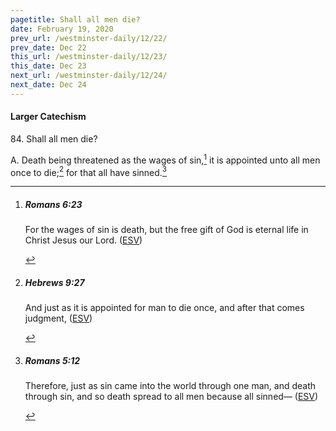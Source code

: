 ```yaml
---
pagetitle: Shall all men die?
date: February 19, 2020
prev_url: /westminster-daily/12/22/
prev_date: Dec 22
this_url: /westminster-daily/12/23/
this_date: Dec 23
next_url: /westminster-daily/12/24/
next_date: Dec 24
---
```


#### Larger Catechism

84\. Shall all men die?

A. Death being threatened as the wages of sin,[^fnref:wlc1] it is appointed unto all men once to die;[^fnref:wlc2] for that all have sinned.[^fnref:wlc3]


[^fnref:wlc1]: <div class="esv"><h5>Romans 6:23</h5> <div class="esv-text"><p id="p45006023.01-1">For the wages of sin is death, but the free gift of God is eternal life in Christ Jesus our Lord.  (<a href="http://www.esv.org" class="copyright">ESV</a>)</p> </div> </div>

[^fnref:wlc2]: <div class="esv"><h5>Hebrews 9:27</h5> <div class="esv-text"><p id="p58009027.01-1">And just as it is appointed for man to die once, and after that comes judgment,  (<a href="http://www.esv.org" class="copyright">ESV</a>)</p> </div> </div>

[^fnref:wlc3]: <div class="esv"><h5>Romans 5:12</h5> <div class="esv-text"> <p id="p45005012.07-1">Therefore, just as sin came into the world through one man, and death through sin, and so death spread to all men because all sinned&#8212;  (<a href="http://www.esv.org" class="copyright">ESV</a>)</p> </div> </div>

